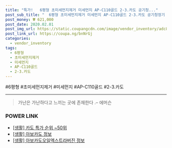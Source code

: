 ```yaml
--- 
title: "특가!   6평형 초미세먼지제거 미세먼지 AP-C110골드 2-3.카도 공기청..." 
post_sub_title: "  6평형 초미세먼지제거 미세먼지 AP-C110골드 2-3.카도 공기청정기 카도 AP-C110" 
post_money: ₩ 621,000 
post_date: 2020.02.01 
post_img_url: https://static.coupangcdn.com/image/vendor_inventory/adc8/31df2c3dc05070f87127332dea4edbdd24b53ac61bda42f0b12f11958c76.jpg 
post_link_url: https://coupa.ng/bnNrGj 
categories: 
  - vendor_inventory 
tags: 
  - 6평형 
  - 초미세먼지제거 
  - 미세먼지 
  - AP-C110골드 
  - 2-3.카도 
--- 
```

  #6평형 #초미세먼지제거 #미세먼지 #AP-C110골드 #2-3.카도 
<hr> 

> 가난은 가난하다고 느끼는 곳에 존재한다 .–  에머슨 


### POWER LINK

* <a href="https://blog.naver.com/sakai111/221792152396" target="_blank"> [생활] 카도 특가 순위 ~50위</a>
* <a href="https://blog.naver.com/fasyy4321/221769483966" target="_blank"> [생활] 아보카도 정보 </a>
* <a href="https://blog.naver.com/santokki14/221770387469" target="_blank"> [생활] 아보카도오일엑스트라버진 정보 </a>
